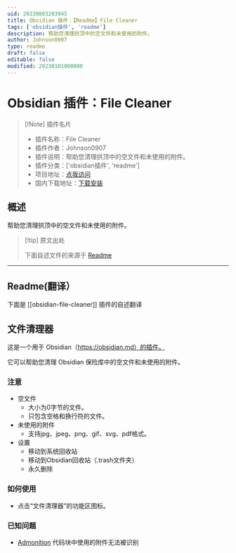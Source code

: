 ```yaml
---
uid: 20230803203945
title: Obsidian 插件：【Readme】File Cleaner
tags: ['obsidian插件', 'readme']
description: 帮助您清理拱顶中的空文件和未使用的附件。
author: Johnson0907
type: readme
draft: false
editable: false
modified: 20230101000000
---
```


# Obsidian 插件：File Cleaner

> [!Note] 插件名片
> - 插件名称：File Cleaner
> - 插件作者：Johnson0907
> - 插件说明：帮助您清理拱顶中的空文件和未使用的附件。
> - 插件分类：['obsidian插件', 'readme']
> - 项目地址：[点我访问](https://github.com/Johnson0907/obsidian-file-cleaner)
> - 国内下载地址：[下载安装](https://pkmer.cn/products/plugin/pluginMarket/?obsidian-file-cleaner)

## 概述

帮助您清理拱顶中的空文件和未使用的附件。



> [!tip] 原文出处
> 
>下面自述文件的来源于 [Readme](https://ghproxy.net/https://raw.githubusercontent.com/Johnson0907/obsidian-file-cleaner/master/README.md)
> 

---

## Readme(翻译）

下面是 [[obsidian-file-cleaner]] 插件的自述翻译


## 文件清理器

这是一个用于 Obsidian（https://obsidian.md）的插件。

它可以帮助您清理 Obsidian 保险库中的空文件和未使用的附件。

### 注意
-   空文件
    -   大小为0字节的文件。
    -   只包含空格和换行符的文件。
-   未使用的附件
    -   支持jpg、jpeg、png、gif、svg、pdf格式。
-   设置
    -   移动到系统回收站
    -   移动到Obsidian回收站（.trash文件夹）
    -   永久删除

### 如何使用

-   点击“文件清理器”的功能区图标。

### 已知问题

- [Admonition](https://github.com/valentine195/obsidian-admonition) 代码块中使用的附件无法被识别



